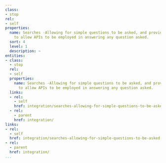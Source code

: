 ```yaml
---
class:
- stop
rel:
- self
properties:
  name: Searches -Allowing for simple questions to be asked, and provide a framework
    to allow APIs to be employed in answering any question asked.
  sort: 4
  level: 1
  description: ~
entities:
- class:
  - stop
  rel:
  - self
  properties:
    name: Searches -Allowing for simple questions to be asked, and provide a framework
      to allow APIs to be employed in answering any question asked.
  links:
  - rel:
    - self
    href: integration/searches-allowing-for-simple-questions-to-be-asked,-and-provide-a-framework-to-allow-apis-to-be-employed-in-answering-any-question-asked..md
  - rel:
    - parent
    href: integration/
links:
- rel:
  - self
  href: integration/searches-allowing-for-simple-questions-to-be-asked,-and-provide-a-framework-to-allow-apis-to-be-employed-in-answering-any-question-asked..md
- rel:
  - parent
  href: integration/
...
```

